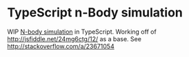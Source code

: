 # TypeScript n-Body simulation
WIP [N-body simulation](https://en.wikipedia.org/wiki/N-body_simulation) in TypeScript. Working off of http://jsfiddle.net/24mg6ctg/12/ as a base. See http://stackoverflow.com/a/23671054
